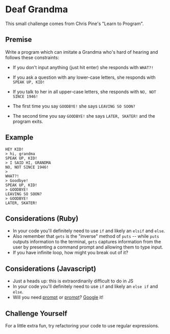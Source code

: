 # Deaf Grandma

This small challenge comes from Chris Pine's "Learn to Program".

## Premise

Write a program which can imitate a Grandma who's hard of hearing and follows
these constraints:

* If you don't input anything (just hit enter) she responds with `WHAT?!`
* If you ask a question with any lower-case letters, she responds with
`SPEAK UP, KID!`
* If you talk to her in all upper-case letters, she responds with
`NO, NOT SINCE 1946!`

* The first time you say `GOODBYE!` she says `LEAVING SO SOON?`
* The second time you say `GOODBYE!` she says `LATER, SKATER!` and the program
exits.

## Example

```
HEY KID!
> hi, grandma
SPEAK UP, KID!
> I SAID HI, GRANDMA
NO, NOT SINCE 1946!
>
WHAT?!
> Goodbye!
SPEAK UP, KID!
> GOODBYE!
LEAVING SO SOON?
> GOODBYE!
LATER, SKATER!
```

## Considerations (Ruby)
* In your code you'll definitely need to use `if` and likely an `elsif` and `else`.
* Also remember that `gets` is the "inverse" method of `puts` -- while `puts` outputs information to the terminal, `gets` captures information from the user by presenting a command prompt and allowing them to type input.
* If you have infinite loop, how might you break out of it?

## Considerations (Javascript)
* Just a heads up: this is extraordinarily difficult to do in JS
* In your code you'll definitely need to use `if` and likely an `else if` and `else`.
* Will you need [prompt](http://www.w3schools.com/jsref/met_win_prompt.asp) or [prompt](https://github.com/flatiron/prompt)? [Google](https://www.google.com/search?q=javascript+how+to+prompt+user+from+the+command+line&oq=javascript+how+to+prompt+user+from+the+command+line&gs_l=psy-ab.3..33i22i29i30k1.3662.8926.0.9212.42.28.0.0.0.0.278.3644.0j16j5.21.0....0...1.1.64.psy-ab..34.1.135.W7Xo9Rq5nKY) it!

## Challenge Yourself

For a little extra fun, try refactoring your code to use regular expressions.
